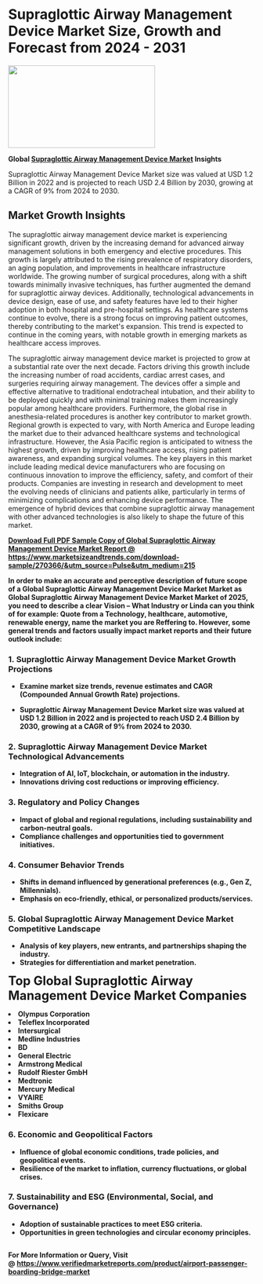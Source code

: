 <H1>Supraglottic Airway Management Device Market Size, Growth and Forecast from 2024 - 2031</H1><img class="aligncenter size-medium wp-image-584254" src="https://thirdeyenews.in/wp-content/uploads/2024/09/Global-Market-Research-300x168.jpeg" alt="" width="300" height="168" /><p><strong>Global&nbsp;<a href="https://www.marketsizeandtrends.com/download-sample/270366/&amp;utm_source=Pulse&amp;utm_medium=215">Supraglottic Airway Management Device Market</a> Insights</strong></p><p>Supraglottic Airway Management Device Market size was valued at USD 1.2 Billion in 2022 and is projected to reach USD 2.4 Billion by 2030, growing at a CAGR of 9% from 2024 to 2030.</p><p><h2>Market Growth Insights</h2> <p>The supraglottic airway management device market is experiencing significant growth, driven by the increasing demand for advanced airway management solutions in both emergency and elective procedures. This growth is largely attributed to the rising prevalence of respiratory disorders, an aging population, and improvements in healthcare infrastructure worldwide. The growing number of surgical procedures, along with a shift towards minimally invasive techniques, has further augmented the demand for supraglottic airway devices. Additionally, technological advancements in device design, ease of use, and safety features have led to their higher adoption in both hospital and pre-hospital settings. As healthcare systems continue to evolve, there is a strong focus on improving patient outcomes, thereby contributing to the market's expansion. This trend is expected to continue in the coming years, with notable growth in emerging markets as healthcare access improves. <strong><a href="#"></a></strong></p> <p>The supraglottic airway management device market is projected to grow at a substantial rate over the next decade. Factors driving this growth include the increasing number of road accidents, cardiac arrest cases, and surgeries requiring airway management. The devices offer a simple and effective alternative to traditional endotracheal intubation, and their ability to be deployed quickly and with minimal training makes them increasingly popular among healthcare providers. Furthermore, the global rise in anesthesia-related procedures is another key contributor to market growth. Regional growth is expected to vary, with North America and Europe leading the market due to their advanced healthcare systems and technological infrastructure. However, the Asia Pacific region is anticipated to witness the highest growth, driven by improving healthcare access, rising patient awareness, and expanding surgical volumes. The key players in this market include leading medical device manufacturers who are focusing on continuous innovation to improve the efficiency, safety, and comfort of their products. Companies are investing in research and development to meet the evolving needs of clinicians and patients alike, particularly in terms of minimizing complications and enhancing device performance. The emergence of hybrid devices that combine supraglottic airway management with other advanced technologies is also likely to shape the future of this market. <strong><a href="#"></p><p><span class=""><strong>Download Full PDF Sample Copy of Global Supraglottic Airway Management Device Market Report</strong> @ <a href="https://www.marketsizeandtrends.com/download-sample/270366/&amp;utm_source=Pulse&amp;utm_medium=215" target="_blank">https://www.marketsizeandtrends.com/download-sample/270366/&amp;utm_source=Pulse&amp;utm_medium=215</a></span></p><p>In order to make an accurate and perceptive description of future scope of a Global&nbsp;Supraglottic Airway Management Device Market Market as Global&nbsp;Supraglottic Airway Management Device Market Market of 2025, you need to describe a clear Vision &ndash; What Industry or Linda can you think of for example: Quote from a Technology, healthcare, automotive, renewable energy, name the market you are Reffering to. However, some general trends and factors usually impact market reports and their future outlook include:</p><h3>1.&nbsp;<strong>Supraglottic Airway Management Device Market Growth Projections</strong></h3><ul><li>Examine market size trends, revenue estimates and CAGR (Compounded Annual Growth Rate) projections.</li><li><p>Supraglottic Airway Management Device Market size was valued at USD 1.2 Billion in 2022 and is projected to reach USD 2.4 Billion by 2030, growing at a CAGR of 9% from 2024 to 2030.</p></li></ul><h3>2.&nbsp;<strong>Supraglottic Airway Management Device Market Technological Advancements</strong></h3><ul><li>Integration of AI, IoT, blockchain, or automation in the industry.</li><li>Innovations driving cost reductions or improving efficiency.</li></ul><h3>3.&nbsp;<strong>Regulatory and Policy Changes</strong></h3><ul><li>Impact of global and regional regulations, including sustainability and carbon-neutral goals.</li><li>Compliance challenges and opportunities tied to government initiatives.</li></ul><h3>4.&nbsp;<strong>Consumer Behavior Trends</strong></h3><ul><li>Shifts in demand influenced by generational preferences (e.g., Gen Z, Millennials).</li><li>Emphasis on eco-friendly, ethical, or personalized products/services.</li></ul><h3>5.&nbsp;<strong>Global Supraglottic Airway Management Device Market Competitive Landscape</strong></h3><ul><li>Analysis of key players, new entrants, and partnerships shaping the industry.</li><li>Strategies for differentiation and market penetration.</li></ul><p data-pm-slice="1 1 []"><span style="color: inherit; font-family: inherit; font-size: 25px;">Top Global Supraglottic Airway Management Device Market Companies</span></p><div class="" data-test-id=""><p><li>Olympus Corporation</li><li> Teleflex Incorporated</li><li> Intersurgical</li><li> Medline Industries</li><li> BD</li><li> General Electric</li><li> Armstrong Medical</li><li> Rudolf Riester GmbH</li><li> Medtronic</li><li> Mercury Medical</li><li> VYAIRE</li><li> Smiths Group</li><li> Flexicare</li></p></div><h3>6.&nbsp;<strong>Economic and Geopolitical Factors</strong></h3><ul><li>Influence of global economic conditions, trade policies, and geopolitical events.</li><li>Resilience of the market to inflation, currency fluctuations, or global crises.</li></ul><h3>7.&nbsp;<strong>Sustainability and ESG (Environmental, Social, and Governance)</strong></h3><ul><li>Adoption of sustainable practices to meet ESG criteria.</li><li>Opportunities in green technologies and circular economy principles.</li></ul><h2><strong style="font-size: 14px;">For More Information or Query, Visit @&nbsp;</strong><a style="background-color: #ffffff; font-size: 14px;" href="https://www.marketsizeandtrends.com/report/supraglottic-airway-management-device-market/" target="_blank">https://www.verifiedmarketreports.com/product/airport-passenger-boarding-bridge-market</a></h2>
